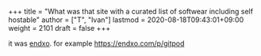 +++
title = "What was that site with a curated list of softwear including self hostable"
author = ["T", "Ivan"]
lastmod = 2020-08-18T09:43:01+09:00
weight = 2101
draft = false
+++

it was [endxo](https://endxo.com/). for example <https://endxo.com/p/gitpod>
